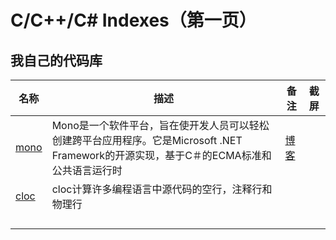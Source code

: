 # C/C++/C# Indexes（第一页）

## 我自己的代码库
| 名称 | 描述 | 备注 | 截屏 |
| --- | --- | --- | --- |
| [mono](https://github.com/mono/mono) | Mono是一个软件平台，旨在使开发人员可以轻松创建跨平台应用程序。它是Microsoft .NET Framework的开源实现，基于C＃的ECMA标准和公共语言运行时 | [博客](http://www.mono-project.com/) ||
| [cloc](https://github.com/AlDanial/cloc) | cloc计算许多编程语言中源代码的空行，注释行和物理行 |||
|  ||||
|  ||||
|  ||||
|  ||||